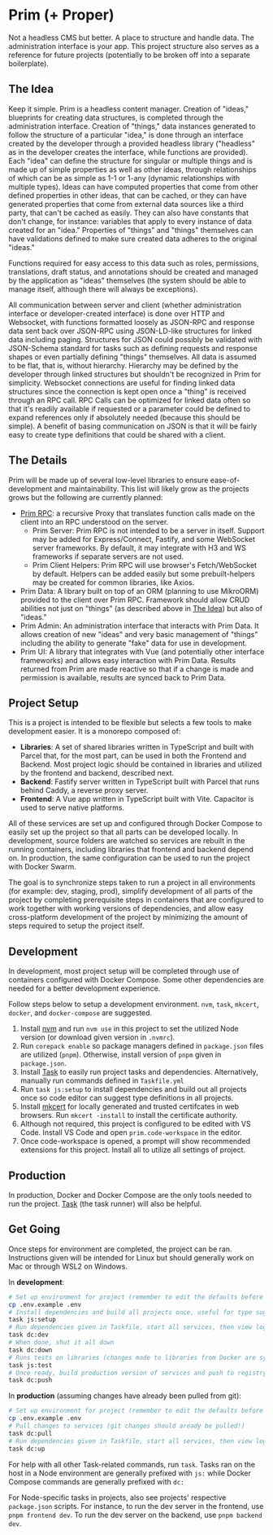 # Prim (+ Proper)

Not a headless CMS but better. A place to structure and handle data. The administration interface is your app. This project structure also serves as a reference for future projects (potentially to be broken off into a separate boilerplate).

## The Idea

Keep it simple. Prim is a headless content manager. Creation of "ideas," blueprints for creating data structures, is completed through the administration interface. Creation of "things," data instances generated to follow the structure of a particular "idea," is done through an interface created by the developer through a provided headless library ("headless" as in the developer creates the interface, while functions are provided). Each "idea" can define the structure for singular or multiple things and is made up of simple properties as well as other ideas, through relationships of which can be as simple as 1-1 or 1-any (dynamic relationships with multiple types). Ideas can have computed properties that come from other defined properties in other ideas, that can be cached, or they can have generated properties that come from external data sources like a third party, that can't be cached as easily. They can also have constants that don't change, for instance: variables that apply to every instance of data created for an "idea." Properties of "things" and "things" themselves can have validations defined to make sure created data adheres to the original "ideas."

Functions required for easy access to this data such as roles, permissions, translations, draft status, and annotations should be created and managed by the application as "ideas" themselves (the system should be able to manage itself, although there will always be exceptions).

All communication between server and client (whether administration interface or developer-created interface) is done over HTTP and Websocket, with functions formatted loosely as JSON-RPC and response data sent back over JSON-RPC using JSON-LD-like structures for linked data including paging. Structures for JSON could possibly be validated with JSON-Schema standard for tasks such as defining requests and response shapes or even partially defining "things" themselves. All data is assumed to be flat, that is, without hierarchy. Hierarchy may be defined by the developer through linked structures but shouldn't be recognized in Prim for simplicity. Websocket connections are useful for finding linked data structures since the connection is kept open once a "thing" is received through an RPC call. RPC Calls can be optimized for linked data often so that it's readily available if requested or a parameter could be defined to expand references only if absolutely needed (because this should be simple). A benefit of basing communication on JSON is that it will be fairly easy to create type definitions that could be shared with a client.

## The Details

Prim will be made up of several low-level libraries to ensure ease-of-development and maintainability. This list will likely grow as the projects grows but the following are currently planned:

- [Prim RPC](./libraries/packages/prim/README.md): a recursive Proxy that translates function calls made on the client into an RPC understood on the server.
  - Prim Server: Prim RPC is not intended to be a server in itself. Support may be added for Express/Connect, Fastify, and some WebSocket server frameworks. By default, it may integrate with H3 and WS frameworks if separate servers are not used.
  - Prim Client Helpers: Prim RPC will use browser's Fetch/WebSocket by default. Helpers can be added easily but some prebuilt-helpers may be created for common libraries, like Axios.
- Prim Data: A library built on top of an ORM (planning to use MikroORM) provided to the client over Prim RPC. Framework should allow CRUD abilities not just on "things" (as described above in [The Idea](#the-idea)) but also of "ideas."
- Prim Admin: An administration interface that interacts with Prim Data. It allows creation of new "ideas" and very basic management of "things" including the ability to generate "fake" data for use in development.
- Prim UI: A library that integrates with Vue (and potentially other interface frameworks) and allows easy interaction with Prim Data. Results returned from Prim are made reactive so that if a change is made and permission is available, results are synced back to Prim Data.

## Project Setup

This is a project is intended to be flexible but selects a few tools to make development easier. It is a monorepo composed of:

- **Libraries**: A set of shared libraries written in TypeScript and built with Parcel that, for the most part, can be used in both the Frontend and Backend. Most project logic should be contained in libraries and utilized by the frontend and backend, described next.
- **Backend**: Fastify server written in TypeScript built with Parcel that runs behind Caddy, a reverse proxy server.
- **Frontend**: A Vue app written in TypeScript built with Vite. Capacitor is used to serve native platforms.

All of these services are set up and configured through Docker Compose to easily set up the project so that all parts can be developed locally. In development, source folders are watched so services are rebuilt in the running containers, including libraries that frontend and backend depend on. In production, the same configuration can be used to run the project with Docker Swarm.

The goal is to synchronize steps taken to run a project in all environments (for example: dev, staging, prod), simplify development of all parts of the project by completing prerequisite steps in containers that are configured to work together with working versions of dependencies, and allow easy cross-platform development of the project by minimizing the amount of steps required to setup the project itself.

## Development

In development, most project setup will be completed through use of containers configured with Docker Compose. Some other dependencies are needed for a better development experience.

Follow steps below to setup a development environment. `nvm`, `task`, `mkcert`, `docker`, and `docker-compose` are suggested.

1. Install [nvm](https://github.com/nvm-sh/nvm) and run `nvm use` in this project to set the utilized Node version (or download given version in `.nvmrc`).
2. Run `corepack enable` so package managers defined in `package.json` files are utilized (`pnpm`). Otherwise, install version of `pnpm` given in `package.json`.
3. Install [Task](https://github.com/go-task/task) to easily run project tasks and dependencies. Alternatively, manually run commands defined in `Taskfile.yml`
4. Run `task js:setup` to install dependencies and build out all projects once so code editor can suggest type definitions in all projects.
5. Install [mkcert](https://github.com/FiloSottile/mkcert) for locally generated and trusted certifcates in web browsers. Run `mkcert -install` to install the certificate authority.
6. Although not required, this project is configured to be edited with VS Code. Install VS Code and open `prim.code-workspace` in the editor.
7. Once code-workspace is opened, a prompt will show recommended extensions for this project. Install all to utilize all settings of project.

## Production

In production, Docker and Docker Compose are the only tools needed to run the project. [Task](https://github.com/go-task/task) (the task runner) will also be helpful.

## Get Going

Once steps for environment are completed, the project can be ran. Instructions given will be intended for Linux but should generally work on Mac or through WSL2 on Windows.

In **development**:

```bash
# Set up environment for project (remember to edit the defaults before running)
cp .env.example .env
# Install dependencies and build all projects once, useful for type suggestions with editor
task js:setup
# Run dependencies given in Taskfile, start all services, then view logs (Ctrl-C will not shut it down)
task dc:dev
# When done, shut it all down
task dc:down
# Runs tests on libraries (changes made to libraries from Docker are synced back to host)
task js:test
# Once ready, build production version of services and push to registry
task dc:push
```

In **production** (assuming changes have already been pulled from git):

```bash
# Set up environment for project (remember to edit the defaults before running)
cp .env.example .env
# Pull changes to services (git changes should aready be pulled!)
task dc:pull
# Run dependencies given in Taskfile, start all services, then view logs (Ctrl-C will not shut it down)
task dc:up
```

For help with all other Task-related commands, run `task`. Tasks ran on the host in a Node environment are generally prefixed with `js:` while Docker Compose commands are generally prefixed with `dc:`

For Node-specific tasks in projects, also see projects' respective `package.json` scripts. For instance, to run the dev server in the frontend, use `pnpm frontend dev`. To run the dev server on the backend, use `pnpm backend dev`.
